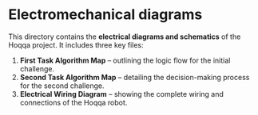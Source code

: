 Electromechanical diagrams
====

This directory contains the **electrical diagrams and schematics** of the Hoqqa project. It includes three key files:

1. **First Task Algorithm Map** – outlining the logic flow for the initial challenge.
2. **Second Task Algorithm Map** – detailing the decision-making process for the second challenge.
3. **Electrical Wiring Diagram** – showing the complete wiring and connections of the Hoqqa robot.
